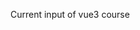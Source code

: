 Current input of vue3 course

<script src="https://unpkg.com/vue@3.4.9/dist/vue.global.js"></script> 